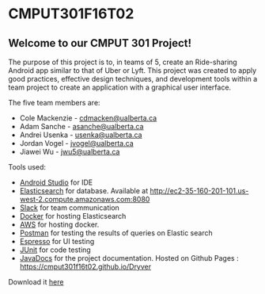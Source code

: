 # CMPUT301F16T02

## Welcome to our CMPUT 301 Project!

The purpose of this project is to, in teams of 5, create an Ride-sharing Android app similar to that of Uber or Lyft. This project was created to apply good practices, effective design techniques, and development tools within a team project to create an application with a graphical user interface.

The five team members are:
  - Cole Mackenzie - cdmacken@ualberta.ca
  - Adam Sanche - asanche@ualberta.ca
  - Andrei Usenka - usenka@ualberta.ca
  - Jordan Vogel - jvogel@ualberta.ca
  - Jiawei Wu - jwu5@ualberta.ca


Tools used:
  - [Android Studio](https://developer.android.com/studio/index.html) for IDE
  - [Elasticsearch](https://www.elastic.co) for database. Available at http://ec2-35-160-201-101.us-west-2.compute.amazonaws.com:8080
  - [Slack](https://slack.com) for team communication
  - [Docker](https://www.docker.com) for hosting Elasticsearch
  - [AWS](https://aws.amazon.com) for hosting docker.
  - [Postman](https://www.getpostman.com) for testing the results of queries on Elastic search
  - [Espresso](https://google.github.io/android-testing-support-library/docs/espresso/) for UI testing
  - [JUnit](http://junit.org/junit4/) for code testing
  - [JavaDocs](http://www.oracle.com/technetwork/articles/java/index-137868.html) for the project documentation. Hosted on Github Pages : https://cmput301f16t02.github.io/Dryver


Download it [here](app/build/outputs/apk/app-debug.apk)
